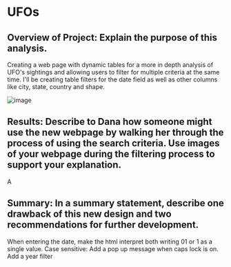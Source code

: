 # UFOs

## Overview of Project: Explain the purpose of this analysis.
Creating a web page with dynamic tables for a more in depth analysis of UFO's sightings and allowing users to filter for multiple criteria at the same time. I'll be creating table filters for the date field as well as other columns like city, state, country and shape.

![image](https://user-images.githubusercontent.com/83182689/131267679-36ad167c-0a5d-42d7-9480-750052c57190.png)




## Results: Describe to Dana how someone might use the new webpage by walking her through the process of using the search criteria. Use images of your webpage during the filtering process to support your explanation.
A



## Summary: In a summary statement, describe one drawback of this new design and two recommendations for further development.

When entering the date, make the html interpret both writing 01 or 1 as a single value.
Case sensitive: Add a pop up message when caps lock is on.
Add a year filter


